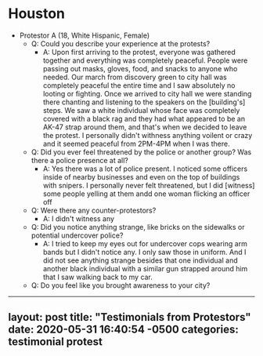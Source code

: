 

# Houston
- Protestor A (18, White Hispanic, Female)
  - Q: Could you describe your experience at the protests?
    - A: Upon first arriving to the protest, everyone was gathered together and everything was completely peaceful. People were passing out masks, gloves, food, and snacks to anyone who needed. Our march from discovery green to city hall was completely peaceful the entire time and I saw absolutely no looting or fighting. Once we arrived to city hall we were standing there chanting and listening to the speakers on the [building's] steps. We saw a white individual whose face was completely covered with a black rag and they had what appeared to be an AK-47 strap around them, and that's when we decided to leave the protest. I personally didn't withness anything voilent or crazy and it seemed peaceful from 2PM-4PM when I was there.
  - Q: Did you ever feel threatened by the police or another group? Was there a police presence at all?
    - A: Yes there was a lot of police present. I noticed some officers inside of nearby businesses and even on the top of buildings with snipers. I personally never felt threatened, but I did [witness] some people yelling at them andd one woman flicking an officer off
  - Q: Were there any counter-protestors?
    - A: I didn't witness any
  - Q: Did you notice anything strange, like bricks on the sidewalks or potential undercover police?
    - A: I tried to keep my eyes out for undercover cops wearing arm bands but I didn't notice any. I only saw those in uniform. And I did not see anything strange besides that one individual and another black individual with a similar gun strapped around him that I saw walking back to my car.
  - Q: Do you feel like you brought awareness to your city?
  
---
layout: post
title:  "Testimonials from Protestors"
date:   2020-05-31 16:40:54 -0500
categories: testimonial protest
---
